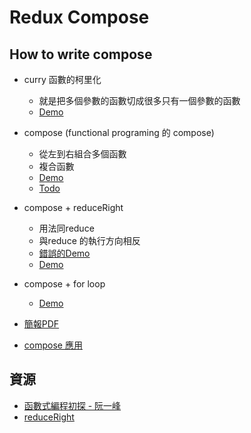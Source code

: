 # Redux Compose

## How to write compose
- curry 函數的柯里化
	* 就是把多個參數的函數切成很多只有一個參數的函數
	* [Demo](http://jsbin.com/tonapez/edit?js,console)

- compose (functional programing 的 compose)
    * 從左到右組合多個函數        
    * 複合函數
    * [Demo](http://jsbin.com/xifuge/edit?js,console)
	* [Todo](http://jsbin.com/quhofa/edit?js,console)

- compose + reduceRight
    * 用法同reduce
    * 與reduce 的執行方向相反
    * [錯誤的Demo](http://jsbin.com/sinuze/edit?js,console)
    * [Demo](http://jsbin.com/wisupif/edit?js,console)
    
- compose + for loop
	* [Demo](http://jsbin.com/zeqero/edit?js,console)

- [簡報PDF](https://github.com/migocorp-f2e/understanding-redux-design/blob/master/compose/redux-compose.pdf) 
- [compose 應用](http://scott.sauyet.com/Javascript/Talk/Compose/2013-05-22/#slide-18)

## 資源
- [函數式編程初探 - 阮一峰](http://www.ruanyifeng.com/blog/2012/04/functional_programming.html)
- [reduceRight](https://msdn.microsoft.com/zh-tw/library/ff679979(v=vs.94).aspx)
